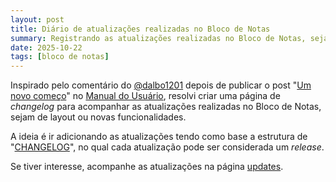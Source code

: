```yaml
---
layout: post
title: Diário de atualizações realizadas no Bloco de Notas
summary: Registrando as atualizações realizadas no Bloco de Notas, sejam de layout ou novas funcionalidades implementadas.
date: 2025-10-22
tags: [bloco de notas]
---
```


Inspirado pelo comentário do [@dalbo1201](http://www.pedro.dalbo.me/) depois de publicar o post "[Um novo começo](https://tcelestino.github.io/bloco-de-notas/2025/10/um-novo-comeco/)" no [Manual do Usuário](https://manualdousuario.net/orbita-post/um-novo-comeco/), resolvi criar uma página de _changelog_ para acompanhar as atualizações realizadas no Bloco de Notas, sejam de layout ou novas funcionalidades.

A ideia é ir adicionando as atualizações tendo como base a estrutura de "[CHANGELOG](https://keepachangelog.com/pt-BR/1.1.0/)", no qual cada atualização pode ser considerada um _release_.

Se tiver interesse, acompanhe as atualizações na página [updates](/updates).
